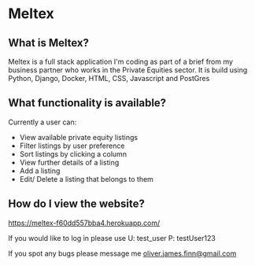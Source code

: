 # Meltex

## What is Meltex?
Meltex is a full stack application I'm coding as part of a brief from my business partner who works in the Private Equities sector. It is build using Python, Django, Docker, HTML, CSS, Javascript and PostGres

## What functionality is available?
Currently a user can:
- View available private equity listings
- Filter listings by user preference
- Sort listings by clicking a column
- View further details of a listing
- Add a listing
- Edit/ Delete a listing that belongs to them

## How do I view the website?
https://meltex-f60dd557bba4.herokuapp.com/

If you would like to log in please use
U: test_user
P: testUser123

If you spot any bugs please message me oliver.james.finn@gmail.com
